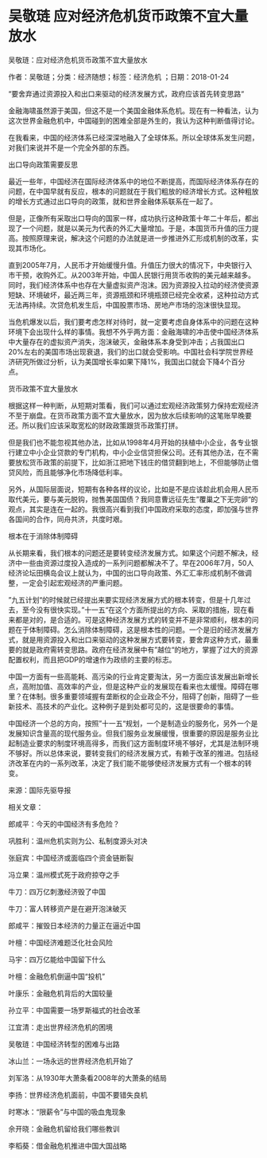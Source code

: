# 吴敬琏  应对经济危机货币政策不宜大量放水  
  
吴敬琏：应对经济危机货币政策不宜大量放水  
作者：吴敬琏；分类：经济随想；标签：经济危机 ；日期：2018-01-24  
“要舍弃通过资源投入和出口来驱动的经济发展方式，政府应该首先转变思路“  
金融海啸虽然源于美国，但这不是一个美国金融体系危机。现在有一种看法，认为这次世界金融危机中，中国碰到的困难全部是外生的，我认为这种判断值得讨论。  
在我看来，中国的经济体系已经深深地融入了全球体系。所以全球体系发生问题，对我们来说并不是一个完全外部的东西。  
出口导向政策需要反思  
最近一些年，中国经济在国际经济体系中的地位不断提高，而国际经济体系存在的问题，在中国早就有反应，根本的问题就在于我们粗放的经济增长方式。这种粗放的增长方式通过出口导向的政策，就和世界金融体系联系在一起了。  
但是，正像所有采取出口导向的国家一样，成功执行这种政策十年二十年后，都出现了一个问题，就是以美元为代表的外汇大量增加。于是，本国货币升值的压力提高。按照原理来说，解决这个问题的办法就是进一步推进外汇形成机制的改革，实现其市场化。  
直到2005年7月，人民币才开始缓慢升值。升值压力很大的情况下，中央银行入市干预，收购外汇。从2003年开始，中国人民银行用货币收购的美元越来越多。同时，我们经济体系中也存在大量虚拟资产泡沫。因为资源投入拉动的经济使资源短缺、环境破坏，最近两三年，资源瓶颈和环境瓶颈已经完全收紧，这种拉动方式无法再持续。次贷危机发生后，中国股票市场、房地产市场的泡沫很快显现。  
当危机爆发以后，我们要考虑怎样对待时，就一定要考虑自身体系中的问题在这种环境下会出现什么样的事情。我想不外乎两方面：金融海啸的冲击使中国经济体系中大量存在的虚拟资产消失，泡沫破灭，金融体系本身受到冲击；占我国出口20%左右的美国市场出现衰退，我们的出口就会受影响。中国社会科学院世界经济研究所做过分析，认为美国增长率如果下降1%，我国出口就会下降4个百分点。  
货币政策不宜大量放水  
根据这样一种判断，从短期对策看，我们可以通过宏观经济政策努力保持宏观经济不至于崩盘。在货币政策方面不宜大量放水，因为放水后续影响的这笔账早晚要还。所以我们应该采取宽松的财政政策跟货币政策打拼。  
但是我们也不能忽视其他办法，比如从1998年4月开始的扶植中小企业，各专业银行建立中小企业贷款的专门机构，中小企业信贷担保公司。还有其他办法，在不需要放松货币政策的前提下，比如浙江把地下钱庄的借贷翻到地上，不但能够防止借贷风险，而且能够净化市场降低利率。  
另外，从国际层面说，短期有各种各样的议论，比如是不是应该趁此机会用人民币取代美元，要与美元脱钩，抛售美国国债？我同意曹远征先生”覆巢之下无完卵“的观点，其实是连在一起的。我很高兴看到我们中国政府采取的态度，即加强与世界各国间的合作，同舟共济，共度时艰。  
根本在于消除体制障碍  
从长期来看，我们根本的问题还是要转变经济发展方式。如果这个问题不解决，经济中一些由资源过度投入造成的一系列问题都解决不了。早在2006年7月，50人经济论坛田横岛会议上就认为，中国的出口导向政策、外汇汇率形成机制不做调整，一定会引起宏观经济的严重问题。  
”九五计划“的时候就已经提出来要实现经济发展方式的根本转变，但是十几年过去，至今没有很快实现。”十一五“在这个方面所提出的方向、采取的措施，现在看来都是对的，是合适的。可是这种经济发展方式的转变并不是非常顺利，根本的问题在于体制障碍。怎么消除体制障碍，这是根本性的问题。一个是旧的经济发展方式，就是用资源投入和出口来驱动的这种发展方式要转变，要舍弃这种方式，最重要的就是政府需转变思路。政府在经济发展中有”越位“的地方，掌握了过大的资源配置权利，而且把GDP的增速作为政绩的主要的标志。  
中国一方面有一些高能耗、高污染的行业肯定要淘汰，另一方面应该发展出新增长点，高附加值、高效率的产业，但是这种产业的发展现在看来也太缓慢。障碍在哪里？在体制。很多重要领域握有垄断权的企业政企不分，阻碍了创新，阻碍了一些新技术、高技术的产业化。这种例子是到处都可见的，这是很要命的事情。  
中国经济一个总的方向，按照”十一五“规划，一个是制造业的服务化，另外一个是发展知识含量高的现代服务业。但我们服务业发展缓慢，很重要的原因是服务业比起制造业要求的制度环境高得多，而我们这方面制度环境不够好，尤其是法制环境不够好。所以总体来说，要转变我们的经济发展方式，有赖于改革的推进。包括经济改革在内的一系列改革，决定了我们能不能够使经济发展方式有一个根本的转变。  
来源：国际先驱导报  
  
相关文章：  
郎咸平：今天的中国经济有多危险？  
巩胜利：温州危机实则为公、私制度源头对决  
张庭宾：中国经济或面临四个资金链断裂  
冯立果：温州模式死于政府掠夺之手  
牛刀：四万亿刺激经济毁了中国  
牛刀：富人转移资产是在避开泡沫破灭  
郎咸平：摧毁日本经济的力量正在逼近中国  
叶檀：中国经济难题泛化社会风险  
马宇：四万亿能给中国留下什么  
叶檀：金融危机倒逼中国“投机”  
叶康乐：金融危机背后的大国较量  
孙立平：中国需要一场罗斯福式的社会改革  
江宜清：走出世界经济危机的困境  
吴敬琏：中国经济转型的困难与出路  
冰山兰：一场永远的世界经济危机开始了  
刘军洛：从1930年大萧条看2008年的大萧条的结局  
李扬：世界经济危机面前，中国不要错失良机  
时寒冰：“限薪令”与中国的吸血鬼现象  
佘开晓：金融危机留给我们哪些教训  
李稻葵：借金融危机推进中国大国战略